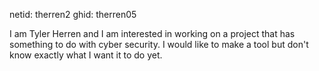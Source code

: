 netid: therren2
ghid: therren05

I am Tyler Herren and I am interested in working on a project that has something to do with cyber security. I would like to make a tool but don't know exactly what I want it to do yet. 
